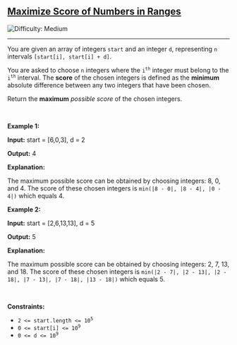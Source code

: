 <h2><a href="https://leetcode.com/problems/maximize-score-of-numbers-in-ranges">Maximize Score of Numbers in Ranges</a></h2> <img src='https://img.shields.io/badge/Difficulty-Medium-orange' alt='Difficulty: Medium' /><hr><p>You are given an array of integers <code>start</code> and an integer <code>d</code>, representing <code>n</code> intervals <code>[start[i], start[i] + d]</code>.</p>

<p>You are asked to choose <code>n</code> integers where the <code>i<sup>th</sup></code> integer must belong to the <code>i<sup>th</sup></code> interval. The <strong>score</strong> of the chosen integers is defined as the <strong>minimum</strong> absolute difference between any two integers that have been chosen.</p>

<p>Return the <strong>maximum</strong> <em>possible score</em> of the chosen integers.</p>

<p>&nbsp;</p>
<p><strong class="example">Example 1:</strong></p>

<div class="example-block">
<p><strong>Input:</strong> <span class="example-io">start = [6,0,3], d = 2</span></p>

<p><strong>Output:</strong> <span class="example-io">4</span></p>

<p><strong>Explanation:</strong></p>

<p>The maximum possible score can be obtained by choosing integers: 8, 0, and 4. The score of these chosen integers is <code>min(|8 - 0|, |8 - 4|, |0 - 4|)</code> which equals 4.</p>
</div>

<p><strong class="example">Example 2:</strong></p>

<div class="example-block">
<p><strong>Input:</strong> <span class="example-io">start = [2,6,13,13], d = 5</span></p>

<p><strong>Output:</strong> <span class="example-io">5</span></p>

<p><strong>Explanation:</strong></p>

<p>The maximum possible score can be obtained by choosing integers: 2, 7, 13, and 18. The score of these chosen integers is <code>min(|2 - 7|, |2 - 13|, |2 - 18|, |7 - 13|, |7 - 18|, |13 - 18|)</code> which equals 5.</p>
</div>

<p>&nbsp;</p>
<p><strong>Constraints:</strong></p>

<ul>
	<li><code>2 &lt;= start.length &lt;= 10<sup>5</sup></code></li>
	<li><code>0 &lt;= start[i] &lt;= 10<sup>9</sup></code></li>
	<li><code>0 &lt;= d &lt;= 10<sup>9</sup></code></li>
</ul>
